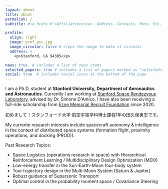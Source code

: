 ```yaml
---
layout: about
title: about
permalink: /
subtitle: #<a href='#'>Affiliations</a>. Address. Contacts. Moto. Etc.

profile:
  align: right
  image: prof_pic.jpg
  image_circular: false # crops the image to make it circular
  address: >
    <p>Stanford, CA 94305</p>

news: true  # includes a list of news items
selected_papers: true # includes a list of papers marked as "selected={true}"
social: true  # includes social icons at the bottom of the page
---
```


I am a Ph.D. student at <b>Stanford University, Department of Aeronautics and Astronautics</b>. 
Currently I am working at [Stanford Space Rendezvous Laboratory](https://slab.stanford.edu/), advised by Dr. Simone D'Amico. 
I have also been receiving a full-ride scholarship from [Ezoe Memorial Recruit Foundation](https://www.recruit-foundation.org/) since 2020.

初めまして！スタンフォード大学 航空宇宙学科博士課程1年の田久保勇志です。

My currente research interests include spacecraft autonomy & intelligence in the context of distributed space systems (formation flight, proximity operations, and docking (PROD)).

Past Research Topics:
- Space Logistics (operations research in space) with Hierarchical Reinforcement Learning / Multidisciplinary Design Optimization (MDO)
- Low-energy transfer in the Sun-Earth-Moon four-body system
- Tour trajectory design in the Multi-Moon System (Saturn & Jupiter)
- Robust guidance of Supersonic Transport 
- Optimal control in the probability moment space / Covariance Steering 


